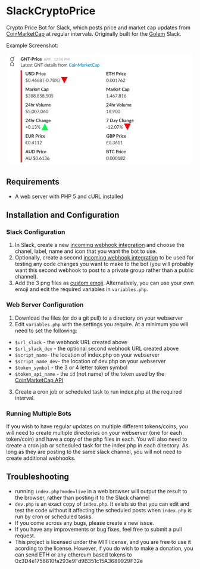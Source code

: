 # SlackCryptoPrice
Crypto Price Bot for Slack, which posts price and market cap updates from [CoinMarketCap](http://coinmarketcap.com/) at regular intervals.
Originally built for the [Golem](https://golem.network/) Slack.


Example Screenshot:

![Example Screenshot](https://github.com/jet86/SlackCryptoPrice/raw/master/SlackCryptoPriceExample.png "Example Screenshot")


## Requirements
- A web server with PHP 5 and cURL installed
## Installation and Configuration
### Slack Configuration
1. In Slack, create a new [incoming webhook integration](https://my.slack.com/services/new/incoming-webhook/) and choose the chanel, label, name and icon that you want the bot to use.
2. Optionally, create a second [incoming webhook integration](https://my.slack.com/services/new/incoming-webhook/) to be used for testing any code changes you want to make to the bot (you will probably want this second webhook to post to a private group rather than a public channel).
3. Add the 3 png files as [custom emoji](https://my.slack.com/customize/emoji). Alternatively, you can use your own emoji and edit the required variables in `variables.php`.
### Web Server Configuration
1. Download the files (or do a git pull) to a directory on your webserver
2. Edit `variables.php` with the settings you require. At a minimum you will need to set the following:
* `$url_slack` - the webhook URL created above
* `$url_slack_dev` - the optional second webhook URL created above
* `$script_name`- the location of index.php on your webserver
* `$script_name_dev`- the location of dev.php on your webserver
* `$token_symbol` - the 3 or 4 letter token symbol
* `$token_api_name` - the `id` (not name) of the token used by the [CoinMarketCap API](http://coinmarketcap.com/api/)
3. Create a cron job or scheduled task to run index.php at the required interval.
### Running Multiple Bots
If you wish to have regular updates on multiple different tokens/coins, you will need to create multiple directories on your webserver (one for each token/coin) and have a copy of the php files in each. You will also need to create a cron job or scheduled task for the index.php in each directory. As long as they are posting to the same slack channel, you will not need to create additional webhooks.
## Troubleshooting
* running `index.php?mode=live` in a web browser will output the result to the browser, rather than posting it to the Slack channel
* `dev.php` is an exact copy of `index.php`. It exists so that you can edit and test the code without it affecting the scheduled posts when `index.php` is run by cron or scheduled tasks.
* If you come across any bugs, please create a new issue.
* If you have any improvements or bug fixes, feel free to submit a pull request.
* This project is licensed under the MIT license, and you are free to use it acording to the license. However, if you do wish to make a donation, you can send ETH or any ethereum based tokens to 0x3D4e1756810fa293e9Fd9B351c15A3689929F32e

